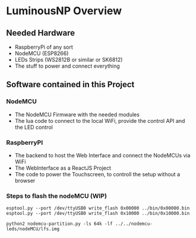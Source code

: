 # LuminousNP Overview

## Needed Hardware
- RaspberryPi of any sort
- NodeMCU (ESP8266)
- LEDs Strips (WS2812B or similar or SK6812)
- The stuff to power and connect everything

## Software contained in this Project

### NodeMCU

- The NodeMCU Firmware with the needed modules
- The lua code to connect to the local WiFi, provide the control API and the LED control

### RaspberryPI

- The backend to host the Web Interface and connect the NodeMCUs via WiFi
- The WebInterface as a ReactJS Project
- The code to power the Touchscreen, to controll the setup without a browser


### Steps to flash the nodeMCU (WIP)
```
esptool.py --port /dev/ttyUSB0 write_flash 0x00000 ../bin/0x00000.bin
esptool.py --port /dev/ttyUSB0 write_flash 0x10000 ../bin/0x10000.bin

python2 nodemcu-partition.py -ls 64k -lf ../../nodemcu-leds/nodeMCU/lfs.img
```
